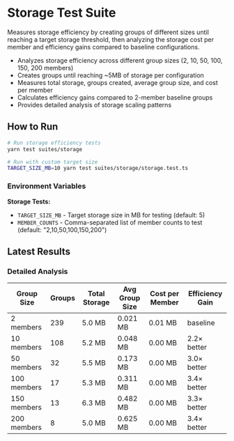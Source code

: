 # Storage Test Suite

Measures storage efficiency by creating groups of different sizes until reaching a target storage threshold, then analyzing the storage cost per member and efficiency gains compared to baseline configurations.

- Analyzes storage efficiency across different group sizes (2, 10, 50, 100, 150, 200 members)
- Creates groups until reaching ~5MB of storage per configuration
- Measures total storage, groups created, average group size, and cost per member
- Calculates efficiency gains compared to 2-member baseline groups
- Provides detailed analysis of storage scaling patterns

## How to Run

```bash
# Run storage efficiency tests
yarn test suites/storage

# Run with custom target size
TARGET_SIZE_MB=10 yarn test suites/storage/storage.test.ts
```

### Environment Variables

**Storage Tests:**

- `TARGET_SIZE_MB` - Target storage size in MB for testing (default: 5)
- `MEMBER_COUNTS` - Comma-separated list of member counts to test (default: "2,10,50,100,150,200")

## Latest Results

### Detailed Analysis

| Group Size  | Groups | Total Storage | Avg Group Size | Cost per Member | Efficiency Gain |
| ----------- | ------ | ------------- | -------------- | --------------- | --------------- |
| 2 members   | 239    | 5.0 MB        | 0.021 MB       | 0.01 MB         | baseline        |
| 10 members  | 108    | 5.2 MB        | 0.048 MB       | 0.00 MB         | 2.2× better     |
| 50 members  | 32     | 5.5 MB        | 0.173 MB       | 0.00 MB         | 3.0× better     |
| 100 members | 17     | 5.3 MB        | 0.311 MB       | 0.00 MB         | 3.4× better     |
| 150 members | 13     | 6.3 MB        | 0.482 MB       | 0.00 MB         | 3.3× better     |
| 200 members | 8      | 5.0 MB        | 0.625 MB       | 0.00 MB         | 3.4× better     |
